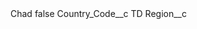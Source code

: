 <?xml version="1.0" encoding="UTF-8"?>
<CustomMetadata xmlns="http://soap.sforce.com/2006/04/metadata" xmlns:xsi="http://www.w3.org/2001/XMLSchema-instance" xmlns:xsd="http://www.w3.org/2001/XMLSchema">
    <label>Chad</label>
    <protected>false</protected>
    <values>
        <field>Country_Code__c</field>
        <value xsi:type="xsd:string">TD</value>
    </values>
    <values>
        <field>Region__c</field>
        <value xsi:nil="true"/>
    </values>
</CustomMetadata>
